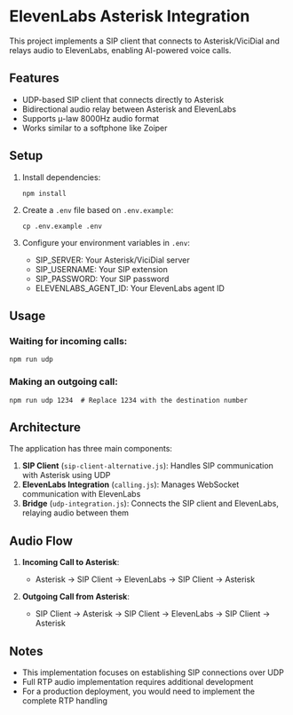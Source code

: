 # ElevenLabs Asterisk Integration

This project implements a SIP client that connects to Asterisk/ViciDial and relays audio to ElevenLabs, enabling AI-powered voice calls.

## Features

- UDP-based SIP client that connects directly to Asterisk
- Bidirectional audio relay between Asterisk and ElevenLabs
- Supports µ-law 8000Hz audio format
- Works similar to a softphone like Zoiper

## Setup

1. Install dependencies:
   ```
   npm install
   ```

2. Create a `.env` file based on `.env.example`:
   ```
   cp .env.example .env
   ```

3. Configure your environment variables in `.env`:
   - SIP_SERVER: Your Asterisk/ViciDial server
   - SIP_USERNAME: Your SIP extension
   - SIP_PASSWORD: Your SIP password
   - ELEVENLABS_AGENT_ID: Your ElevenLabs agent ID

## Usage

### Waiting for incoming calls:
```
npm run udp
```

### Making an outgoing call:
```
npm run udp 1234  # Replace 1234 with the destination number
```

## Architecture

The application has three main components:

1. **SIP Client** (`sip-client-alternative.js`): Handles SIP communication with Asterisk using UDP
2. **ElevenLabs Integration** (`calling.js`): Manages WebSocket communication with ElevenLabs
3. **Bridge** (`udp-integration.js`): Connects the SIP client and ElevenLabs, relaying audio between them

## Audio Flow

1. **Incoming Call to Asterisk**:
   - Asterisk → SIP Client → ElevenLabs → SIP Client → Asterisk

2. **Outgoing Call from Asterisk**:
   - SIP Client → Asterisk → SIP Client → ElevenLabs → SIP Client → Asterisk

## Notes

- This implementation focuses on establishing SIP connections over UDP
- Full RTP audio implementation requires additional development
- For a production deployment, you would need to implement the complete RTP handling
